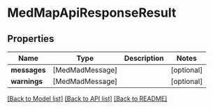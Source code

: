 # MedMapApiResponseResult

## Properties
Name | Type | Description | Notes
------------ | ------------- | ------------- | -------------
**messages** | [MedMadMessage] |  | [optional] 
**warnings** | [MedMadMessage] |  | [optional] 

[[Back to Model list]](../README.md#documentation-for-models) [[Back to API list]](../README.md#documentation-for-api-endpoints) [[Back to README]](../README.md)


